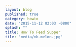 ```yaml
---
layout: blog
published: true
category: howto
date: "2015-11-12 02:03 -0800"
splash: ""
title: How To Feed Supper
tile: "media/vb-melon.jpg"
---
```


